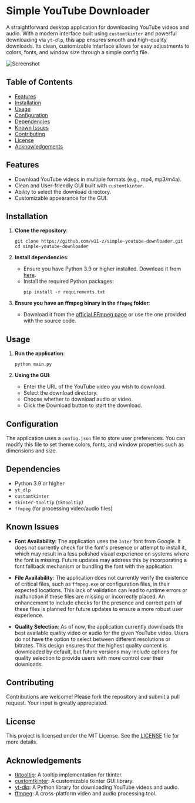 # Simple YouTube Downloader

A straightforward desktop application for downloading YouTube videos and audio. With a modern interface built using `customtkinter` and powerful downloading via `yt-dlp`, this app ensures smooth and high-quality downloads. Its clean, customizable interface allows for easy adjustments to colors, fonts, and window size through a simple config file.

![Screenshot](assets/Screenshot.png)

## Table of Contents

- [Features](#features)
- [Installation](#installation)
- [Usage](#usage)
- [Configuration](#configuration)
- [Dependencies](#dependencies)
- [Known Issues](#known-issues)
- [Contributing](#contributing)
- [License](#license)
- [Acknowledgements](#acknowledgements)

## Features

- Download YouTube videos in multiple formats (e.g., mp4, mp3/m4a).
- Clean and User-friendly GUI built with `customtkinter`.
- Ability to select the download directory.
- Customizable appearance for the GUI.

## Installation

1. **Clone the repository**:
   ```
   git clone https://github.com/w11-z/simple-youtube-downloader.git
   cd simple-youtube-downloader
   ```

2. **Install dependencies**:
   - Ensure you have Python 3.9 or higher installed. Download it from [here](https://www.python.org/downloads/).
   - Install the required Python packages:
     ```
     pip install -r requirements.txt
     ```

3. **Ensure you have an ffmpeg binary in the `ffmpeg` folder**:
   - Download it from the [official FFmpeg page](https://www.ffmpeg.org/download.html) or use the one provided with the source code.

## Usage

1. **Run the application**:
   ```
   python main.py
   ```

2. **Using the GUI**:
   - Enter the URL of the YouTube video you wish to download.
   - Select the download directory.
   - Choose whether to download audio or video.
   - Click the Download button to start the download.

## Configuration

The application uses a `config.json` file to store user preferences. You can modify this file to set theme colors, fonts, and window properties such as dimensions and size.

## Dependencies

- Python 3.9 or higher
- `yt_dlp`
- `customtkinter`
- `tkinter-tooltip` (`tktooltip`)
- `ffmpeg` (for processing video/audio files)

## Known Issues

- **Font Availability**: The application uses the `Inter` font from Google. It does not currently check for the font's presence or attempt to install it, which may result in a less polished visual experience on systems where the font is missing. Future updates may address this by incorporating a font fallback mechanism or bundling the font with the application.

- **File Availability**: The application does not currently verify the existence of critical files, such as `ffmpeg.exe` or configuration files, in their expected locations. This lack of validation can lead to runtime errors or malfunction if these files are missing or incorrectly placed. An enhancement to include checks for the presence and correct path of these files is planned for future updates to ensure a more robust user experience.

- **Quality Selection**: As of now, the application currently downloads the best available quality video or audio for the given YouTube video. Users do not have the option to select between different resolutions or bitrates. This design ensures that the highest quality content is downloaded by default, but future versions may include options for quality selection to provide users with more control over their downloads.

## Contributing

Contributions are welcome! Please fork the repository and submit a pull request. Your input is greatly appreciated.

## License

This project is licensed under the MIT License. See the [LICENSE](LICENSE) file for more details.

## Acknowledgements

- [tktooltip](https://github.com/gnikit/tkinter-tooltip): A tooltip implementation for tkinter.
- [customtkinter](https://github.com/TomSchimansky/CustomTkinter): A customizable tkinter GUI library.
- [yt-dlp](https://github.com/yt-dlp/yt-dlp): A Python library for downloading YouTube videos and audio.
- [ffmpeg](https://ffmpeg.org): A cross-platform video and audio processing tool.
